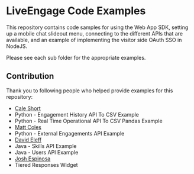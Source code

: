 # LiveEngage Code Examples

This repository contains code samples for using the Web App SDK, setting up a mobile chat slideout menu, connecting to the different APIs that are available, and an example of implementing the visitor side OAuth SSO in NodeJS. 

Please see each sub folder for the appropriate examples.

## Contribution

Thank you to following people who helped provide examples for this repository:

* [Cale Short](https://github.com/WildYorkies)
 * Python - Engagement History API To CSV Example
 * Python - Real Time Operational API To CSV Pandas Example
* [Matt Coles](https://github.com/MattJColes)
 * Python - External Engagements API Example
* [David Eleff](https://github.com/deleff)
 * Java - Skills API Example
 * Java - Users API Example
* [Josh Espinosa](https://github.com/Hauuguu)
 * Tiered Responses Widget 
